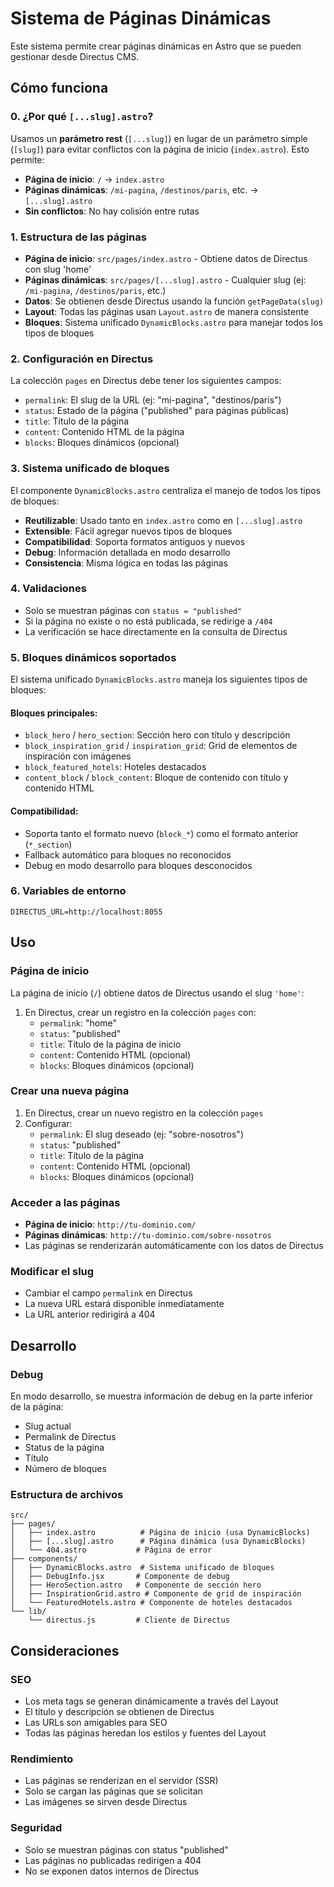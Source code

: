 # Sistema de Páginas Dinámicas

Este sistema permite crear páginas dinámicas en Astro que se pueden gestionar desde Directus CMS.

## Cómo funciona

### 0. ¿Por qué `[...slug].astro`?
Usamos un **parámetro rest** (`[...slug]`) en lugar de un parámetro simple (`[slug]`) para evitar conflictos con la página de inicio (`index.astro`). Esto permite:

- **Página de inicio**: `/` → `index.astro`
- **Páginas dinámicas**: `/mi-pagina`, `/destinos/paris`, etc. → `[...slug].astro`
- **Sin conflictos**: No hay colisión entre rutas

### 1. Estructura de las páginas
- **Página de inicio**: `src/pages/index.astro` - Obtiene datos de Directus con slug 'home'
- **Páginas dinámicas**: `src/pages/[...slug].astro` - Cualquier slug (ej: `/mi-pagina`, `/destinos/paris`, etc.)
- **Datos**: Se obtienen desde Directus usando la función `getPageData(slug)`
- **Layout**: Todas las páginas usan `Layout.astro` de manera consistente
- **Bloques**: Sistema unificado `DynamicBlocks.astro` para manejar todos los tipos de bloques

### 2. Configuración en Directus
La colección `pages` en Directus debe tener los siguientes campos:
- `permalink`: El slug de la URL (ej: "mi-pagina", "destinos/paris")
- `status`: Estado de la página ("published" para páginas públicas)
- `title`: Título de la página
- `content`: Contenido HTML de la página
- `blocks`: Bloques dinámicos (opcional)

### 3. Sistema unificado de bloques
El componente `DynamicBlocks.astro` centraliza el manejo de todos los tipos de bloques:
- **Reutilizable**: Usado tanto en `index.astro` como en `[...slug].astro`
- **Extensible**: Fácil agregar nuevos tipos de bloques
- **Compatibilidad**: Soporta formatos antiguos y nuevos
- **Debug**: Información detallada en modo desarrollo
- **Consistencia**: Misma lógica en todas las páginas

### 4. Validaciones
- Solo se muestran páginas con `status = "published"`
- Si la página no existe o no está publicada, se redirige a `/404`
- La verificación se hace directamente en la consulta de Directus

### 5. Bloques dinámicos soportados
El sistema unificado `DynamicBlocks.astro` maneja los siguientes tipos de bloques:

#### Bloques principales:
- `block_hero` / `hero_section`: Sección hero con título y descripción
- `block_inspiration_grid` / `inspiration_grid`: Grid de elementos de inspiración con imágenes
- `block_featured_hotels`: Hoteles destacados
- `content_block` / `block_content`: Bloque de contenido con título y contenido HTML

#### Compatibilidad:
- Soporta tanto el formato nuevo (`block_*`) como el formato anterior (`*_section`)
- Fallback automático para bloques no reconocidos
- Debug en modo desarrollo para bloques desconocidos

### 6. Variables de entorno
```env
DIRECTUS_URL=http://localhost:8055
```

## Uso

### Página de inicio
La página de inicio (`/`) obtiene datos de Directus usando el slug `'home'`:
1. En Directus, crear un registro en la colección `pages` con:
   - `permalink`: "home"
   - `status`: "published"
   - `title`: Título de la página de inicio
   - `content`: Contenido HTML (opcional)
   - `blocks`: Bloques dinámicos (opcional)

### Crear una nueva página
1. En Directus, crear un nuevo registro en la colección `pages`
2. Configurar:
   - `permalink`: El slug deseado (ej: "sobre-nosotros")
   - `status`: "published"
   - `title`: Título de la página
   - `content`: Contenido HTML (opcional)
   - `blocks`: Bloques dinámicos (opcional)

### Acceder a las páginas
- **Página de inicio**: `http://tu-dominio.com/`
- **Páginas dinámicas**: `http://tu-dominio.com/sobre-nosotros`
- Las páginas se renderizarán automáticamente con los datos de Directus

### Modificar el slug
- Cambiar el campo `permalink` en Directus
- La nueva URL estará disponible inmediatamente
- La URL anterior redirigirá a 404

## Desarrollo

### Debug
En modo desarrollo, se muestra información de debug en la parte inferior de la página:
- Slug actual
- Permalink de Directus
- Status de la página
- Título
- Número de bloques

### Estructura de archivos
```
src/
├── pages/
│   ├── index.astro          # Página de inicio (usa DynamicBlocks)
│   ├── [...slug].astro      # Página dinámica (usa DynamicBlocks)
│   └── 404.astro           # Página de error
├── components/
│   ├── DynamicBlocks.astro  # Sistema unificado de bloques
│   ├── DebugInfo.jsx       # Componente de debug
│   ├── HeroSection.astro   # Componente de sección hero
│   ├── InspirationGrid.astro # Componente de grid de inspiración
│   └── FeaturedHotels.astro # Componente de hoteles destacados
└── lib/
    └── directus.js         # Cliente de Directus
```

## Consideraciones

### SEO
- Los meta tags se generan dinámicamente a través del Layout
- El título y descripción se obtienen de Directus
- Las URLs son amigables para SEO
- Todas las páginas heredan los estilos y fuentes del Layout

### Rendimiento
- Las páginas se renderizan en el servidor (SSR)
- Solo se cargan las páginas que se solicitan
- Las imágenes se sirven desde Directus

### Seguridad
- Solo se muestran páginas con status "published"
- Las páginas no publicadas redirigen a 404
- No se exponen datos internos de Directus 